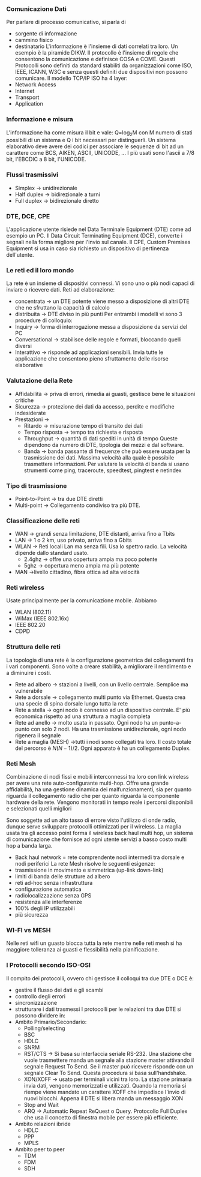 ### Comunicazione Dati
Per parlare di processo comunicativo, si parla di 
-  sorgente di informazione
- cammino fisico
- destinatario
L'informazione è l'insieme di dati correlati tra loro. Un esempio è la piramide DIKW.
Il protocollo è l'insieme di regole che consentono la comunicazione e definisce COSA e COME.
Questi Protocolli sono definiti da standard stabiliti da organizzazioni come ISO, IEEE, ICANN, W3C e senza questi definiti due dispositivi non possono comunicare.
Il modello TCP/IP ISO ha 4 layer:
- Network Access
- Internet
- Transport
- Application

### Informazione e misura
L'informazione ha come misura il bit e vale: Q=log<sub>2</sub>M con M numero di stati possibili di un sistema e Q i bit necessari per distinguerli.
Un sistema elaborativo deve avere dei codici per associare le sequenze di bit ad un carattere come BCS, AIKEN, ASCII, UNICODE, ...
I più usati sono l'ascii a  7/8 bit, l'EBCDIC a 8 bit, l'UNICODE.

### Flussi trasmissivi
- Simplex -> unidirezionale
- Half duplex -> bidirezionale a turni
- Full duplex -> bidirezionale diretto

### DTE, DCE, CPE
L'applicazione utente risiede nel Data Terminale Equipment (DTE) come ad esempio un PC.
Il Data Circuit Terminating Equipment (DCE), converte i segnali nella forma migliore per l'invio sul canale.
Il CPE, Custom Premises Equipment si usa in caso sia richiesto un dispositivo di pertinenza dell'utente.

### Le reti ed il loro mondo
La rete è un insieme di dispositivi connessi. Vi sono uno o più nodi capaci di inviare o ricevere dati.
Reti ad elaborazione:
- concentrata -> un DTE potente viene messo a disposizione di altri DTE che ne sfruttano la capacità di calcolo
- distribuita -> DTE diviso in più punti
Per entrambi i modelli vi sono 3 procedure di colloquio:
- Inquiry -> forma di interrogazione messa a disposizione da servizi del PC
- Conversational -> stabilisce delle regole e formati, bloccando quelli diversi
- Interattivo -> risponde ad applicazioni sensibili. Invia tutte le applicazione che consentono pieno sfruttamento delle risorse elaborative

### Valutazione della Rete
- Affidabilità -> priva di errori, rimedia ai guasti, gestisce bene le situazioni critiche
- Sicurezza -> protezione dei dati da accesso, perdite e modifiche indesiderate
- Prestazioni ->
	- Ritardo -> misurazione tempo di transito dei dati
	- Tempo risposta -> tempo tra richiesta e risposta
	- Throughput -> quantità di dati spediti in unità di tempo
	Queste dipendono da numero di DTE, tipologia dei mezzi e dal software.
	- Banda -> banda passante di frequenze che può essere usata per la trasmissione dei dati. Massima velocità alla quale è possibile trasmettere informazioni.  Per valutare la velocità di banda si usano strumenti come ping, traceroute, speedtest, pingtest e netindex

### Tipo di trasmissione
- Point-to-Point -> tra due DTE diretti
- Multi-point -> Collegamento condiviso tra più DTE.

### Classificazione delle reti
- WAN -> grandi senza limitazione, DTE distanti, arriva fino a Tbits 
- LAN -> 1 o 2 km, uso privato, arriva fino  a Gbits
- WLAN -> Reti locali Lan ma senza fili. Usa lo spettro radio. La velocità dipende dallo standard usato.
	- 2.4ghz -> offre una copertura ampia ma poco potente
	- 5ghz -> copertura meno ampia ma più potente
- MAN ->livello cittadino, fibra ottica ad alta velocità

### Reti wireless
Usate principalmente per la comunicazione mobile. Abbiamo
- WLAN (802.11)
- WiMax (IEEE 802.16x)
- IEEE 802.20
- CDPD

### Struttura delle reti
La topologia  di una rete è la configurazione geometrica dei collegamenti fra i vari componenti. Sono volte a creare stabilità, a migliorare il rendimento e a diminuire i costi.
- Rete ad albero -> stazioni a livelli, con un livello centrale. Semplice ma vulnerabile
- Rete a dorsale -> collegamento multi punto via Ethernet. Questa crea una specie di spina dorsale lungo tutta la rete
- Rete a stella -> ogni nodo è connesso ad un dispositivo centrale. E' più economica rispetto ad una struttura a maglia completa
- Rete ad anello -> molto usata in passato. Ogni nodo ha un punto-a-punto con solo 2 nodi. Ha una trasmissione unidirezionale, ogni nodo rigenera il segnale
- Rete a maglia (MESH) ->tutti i nodi sono collegati tra loro. Il costo totale del percorso è $N(N-1)/2$. Ogni apparato è ha un collegamento Duplex.

### Reti Mesh
Combinazione di nodi fissi e mobili interconnessi tra loro con link wireless per avere una rete auto-configurante multi-hop.
Offre una grande affidabilità, ha una gestione dinamica dei malfunzionamenti, sia per quanto riguarda il collegamento radio che per quanto riguarda la componente hardware della rete.
Vengono monitorati in tempo reale i percorsi disponibili e selezionati quelli migliori

Sono soggette ad un alto tasso di errore visto l'utilizzo di onde radio, dunque serve sviluppare protocolli ottimizzati per il wireless.
La maglia usata tra gli accesso point forma il wireless back haul multi hop, un sistema di comunicazione che fornisce ad ogni utente servizi a basso costo multi hop a banda larga.
- Back haul network = rete comprendente nodi intermedi tra dorsale e nodi periferici
La rete Mesh risolve le seguenti esigenze:
- trasmissione in movimento e simmetrica (up-link down-link)
- limiti di banda delle strutture ad albero
- reti ad-hoc senza infrastruttura
- configurazione automatica
- radiolocalizzazione senza GPS
- resistenza alle interferenze
- 100% degli IP utilizzabili
- più sicurezza

### WI-FI vs MESH
Nelle reti wifi un guasto blocca tutta la rete mentre nelle reti mesh si ha maggiore tolleranza ai guasti e flessibilità nella pianificazione.

### I Protocolli secondo ISO-OSI
Il compito dei protocolli, ovvero chi gestisce il colloqui tra due DTE o DCE è:
- gestire il flusso dei dati e gli scambi
- controllo degli errori
- sincronizzazione
- strutturare i dati trasmessi
I protocolli per le relazioni tra due DTE si possono dividere in:
-  Ambito Primario/Secondario:
	-  Polling/selecting
	- BSC
	- HDLC
	- SNRM
	- RST/CTS -> Si basa su interfaccia seriale RS-232. Una stazione che vuole trasmettere manda un segnale alla stazione master attivando il segnale Request To Send. Se il master può ricevere risponde con un segnale Clear To Send. Questa procedura si basa sull'handshake.
	- XON/XOFF -> usato per terminali vicini tra loro. La stazione primaria invia dati, vengono memorizzati e utilizzati. Quando la memoria si riempe viene mandato un carattere XOFF che impedisce l'invio di nuovi blocchi. Appena il DTE si libera manda un messaggio XON
	- Stop and Wait
	- ARQ -> Automatic Repeat ReQuest o Query. Protocollo Full Duplex che usa il concetto di finestra mobile per essere più efficiente. 
- Ambito relazioni ibride
	- HDLC
	- PPP
	- MPLS
- Ambito peer to peer
	- TDM
	- FDM
	- SDH